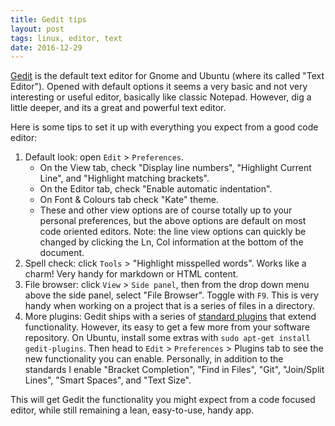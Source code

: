 ```yaml
---
title: Gedit tips
layout: post
tags: linux, editor, text
date: 2016-12-29
---
```


[Gedit](https://wiki.gnome.org/Apps/Gedit) is the default text editor for Gnome and Ubuntu (where its called "Text Editor"). 
Opened with default options it seems a very basic and not very interesting or useful editor, basically like classic Notepad. 
However, dig a little deeper, and its a great and powerful text editor. 

Here is some tips to set it up with everything you expect from a good code editor:

1. Default look: open `Edit` > `Preferences`. 
	- On the View tab, check "Display line numbers", "Highlight Current Line", and "Highlight matching brackets". 
	- On the Editor tab, check "Enable automatic indentation". 
	- On Font & Colours tab check "Kate" theme. 
	- These and other view options are of course totally up to your personal preferences, but the above options are default on most code oriented editors. Note: the line view options can quickly be changed by clicking the Ln, Col information at the bottom of the document. 
2. Spell check: click `Tools` > "Highlight misspelled words". Works like a charm! Very handy for markdown or HTML content. 
3. File browser: click `View` > `Side panel`, then from the drop down menu above the side panel, select "File Browser". Toggle with `F9`. This is very handy when working on a project that is a series of files in a directory. 
4. More plugins: Gedit ships with a series of [standard plugins](https://wiki.gnome.org/Apps/Gedit/ShippedPlugins) that extend functionality. However, its easy to get a few more from your software repository. On Ubuntu, install some extras with `sudo apt-get install gedit-plugins`. Then head to `Edit` > `Preferences` > Plugins tab to see the new functionality you can enable. Personally, in addition to the standards I enable "Bracket Completion", "Find in Files", "Git", "Join/Split Lines", "Smart Spaces", and "Text Size".

This will get Gedit the functionality you might expect from a code focused editor, while still remaining a lean, easy-to-use, handy app. 
